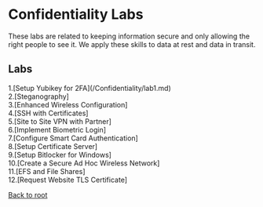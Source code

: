 <h1>Confidentiality Labs</h1>
These labs are related to keeping information secure and only allowing the right people to see it. We apply these skills to data at rest and data in transit.


<h2>Labs</h2>
1.[Setup Yubikey for 2FA](/Confidentiality/lab1.md)<br>
2.[Steganography]<br>
3.[Enhanced Wireless Configuration]<br>
4.[SSH with Certificates]<br>
5.[Site to Site VPN with Partner]<br>
6.[Implement Biometric Login]<br>
7.[Configure Smart Card Authentication]<br>
8.[Setup Certificate Server]<br>
9.[Setup Bitlocker for Windows]<br>
10.[Create a Secure Ad Hoc Wireless Network]<br>
11.[EFS and File Shares]<br>
12.[Request Website TLS Certificate]<br>




[Back to root](/PATHS-SOC/)
